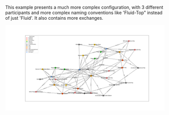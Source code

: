 This example presents a much more complex configuration, with 3 different participants and more complex naming conventions like 'Fluid-Top" instead of just 'Fluid'. It also contains more exchanges. 

![](config_graph.png)
